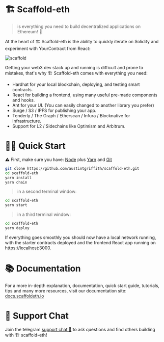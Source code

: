 # 🏗 Scaffold-eth
> is everything you need to build decentralized applications on Ethereum! 🚀

At the heart of 🏗 Scaffold-eth is the ability to quickly iterate on Solidity and experiment with YourContract from React:

![scaffold](https://user-images.githubusercontent.com/2653167/124141516-b722a900-da46-11eb-83a7-79244b316d8b.png)

Getting your web3 dev stack up and running is difficult and prone to mistakes, that's why 🏗 Scaffold-eth comes with everything you need:

- Hardhat for your local blockchain, deploying, and testing smart contracts.
- React for building a frontend, using many useful pre-made components and hooks.
- Ant for your UI. (You can easily changed to another library you prefer)
- Surge / S3 / IPFS for publishing your app.
- Tenderly / The Graph / Etherscan / Infura / Blocknative for infrastructure.
- Support for L2 / Sidechains like Optimism and Arbitrum.

# 🏄‍♂️ Quick Start

⚠️ First, make sure you have: [Node](https://nodejs.org/dist/latest-v12.x/) plus [Yarn](https://classic.yarnpkg.com/en/docs/install/) and [Git](https://git-scm.com/downloads)

```bash
git clone https://github.com/austintgriffith/scaffold-eth.git
cd scaffold-eth
yarn install
yarn chain
```

> in a second terminal window:

```bash
cd scaffold-eth
yarn start
```

> in a third terminal window:

```bash
cd scaffold-eth
yarn deploy
```

If everything goes smoothly you should now have a local network running, with the starter contracts deployed and the frontend React app running on https://localhost:3000.

# 📚 Documentation

For a more in-depth explanation, documentation, quick start guide, tutorials, tips and many more resources, visit our documentation site: [docs.scaffoldeth.io](https://docs.scaffoldeth.io) 

# 💬 Support Chat

Join the telegram [support chat 💬](https://t.me/joinchat/KByvmRe5wkR-8F_zz6AjpA) to ask questions and find others building with 🏗 scaffold-eth!
